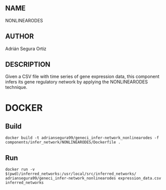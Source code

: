 ## NAME

NONLINEARODES

## AUTHOR

Adrián Segura Ortiz

## DESCRIPTION

Given a CSV file with time series of gene expression data, this component infers its gene regulatory network by applying the NONLINEARODES technique.

# DOCKER

## Build

```
docker build -t adriansegura99/geneci_infer-network_nonlinearodes -f components/infer_network/NONLINEARODES/Dockerfile .
```

## Run

```
docker run -v $(pwd)/inferred_networks:/usr/local/src/inferred_networks/ adriansegura99/geneci_infer-network_nonlinearodes expression_data.csv inferred_networks
```
